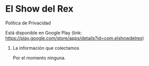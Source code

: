 # El Show del Rex
Política de Privacidad

Está disponible en Google Play (link: https://play.google.com/store/apps/details?id=com.elshowdelrex)

1. La información que colectamos
   
   Por el momento ninguna.
